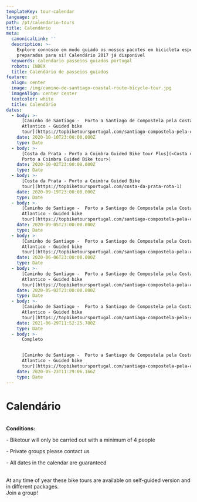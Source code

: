 ```yaml
---
templateKey: tour-calendar
language: pt
path: /pt/calendario-tours
title: Calendário
meta:
  canonicalLink: ''
  description: >-
    Explore connosco em modo guiado os nossos pacotes em bicicleta especialmente
    preparados para si! Calendário 2017 já disponivel
  keywords: calendario passeios guiados portugal
  robots: INDEX
  title: Calendário de passeios guiados
feature:
  align: center
  image: /img/camino-de-santiago-coastal-route-bicycle-tour.jpg
  imageAlign: center center
  textcolor: white
  title: Calendário
dates:
  - body: >-
      [Caminho de Santiago -  Porto a Santiago de Compostela pela Costa do
      Atlantico - Guided bike
      tour](https://topbiketoursportugal.com/santiago-compostela-pela-costa)
    date: 2020-10-10T23:00:00.000Z
    type: Date
  - body: >-
      [Costa da Prata - Porto a Coimbra Guided Bike tour Plus](<Costa da Prata -
      Porto a Coimbra Guided Bike tour>)
    date: 2020-10-02T23:00:00.000Z
    type: Date
  - body: >-
      [Costa da Prata - Porto a Coimbra Guided Bike
      tour](https://topbiketoursportugal.com/costa-da-prata-rota-1)
    date: 2020-09-19T23:00:00.000Z
    type: Date
  - body: >-
      [Caminho de Santiago -  Porto a Santiago de Compostela pela Costa do
      Atlantico - Guided bike
      tour](https://topbiketoursportugal.com/santiago-compostela-pela-costa)
    date: 2020-09-05T23:00:00.000Z
    type: Date
  - body: >-
      [Caminho de Santiago -  Porto a Santiago de Compostela pela Costa do
      Atlantico - Guided bike
      tour](https://topbiketoursportugal.com/santiago-compostela-pela-costa)
    date: 2020-06-06T23:00:00.000Z
    type: Date
  - body: >-
      [Caminho de Santiago -  Porto a Santiago de Compostela pela Costa do
      Atlantico - Guided bike
      tour](https://topbiketoursportugal.com/santiago-compostela-pela-costa)
    date: 2020-05-02T23:00:00.000Z
    type: Date
  - body: >-
      [Caminho de Santiago -  Porto a Santiago de Compostela pela Costa do
      Atlantico - Guided bike
      tour](https://topbiketoursportugal.com/santiago-compostela-pela-costa)
    date: 2021-06-29T11:52:25.780Z
    type: Date
  - body: >-
      Completo


      [Caminho de Santiago -  Porto a Santiago de Compostela pela Costa do
      Atlantico - Guided bike
      tour](https://topbiketoursportugal.com/santiago-compostela-pela-costa)
    date: 2020-05-23T11:29:06.166Z
    type: Date
---
```

# Calendário

\
**Conditions:**

\- Biketour will only be carried out with a minimum of 4 people

\- Private groups please contact us

\- All dates in the calendar are guaranteed

\
At any time of year these bike tours are available on self-guided version and in different packages.
\
Join a group!

